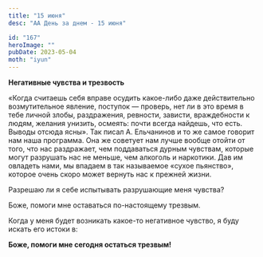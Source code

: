```yaml
---
title: "15 июня"
desc: "АА День за днем - 15 июня"

id: "167"
heroImage: ""
pubDate: 2023-05-04
moth: "iyun"
---
```


**Негативные чувства и трезвость**

«Когда считаешь себя вправе осудить какое-либо даже действительно
возмутительное явление, поступок — проверь, нет ли в это время в тебе личной
злобы, раздражения, ревности, зависти, враждебности к людям, желания унизить,
осмеять: почти всегда найдешь, что есть. Выводы отсюда ясны». Так писал А.
Ельчанинов и то же самое говорит нам наша программа. Она же советует нам лучше
вообще отойти от того, что нас раздражает, чем поддаваться дурным чувствам,
которые могут разрушать нас не меньше, чем алкоголь и наркотики. Дав им
овладеть нами, мы впадаем в так называемое «сухое пьянство», которое очень
скоро может вернуть нас к прежней жизни.

Разрешаю ли я себе испытывать разрушающие меня чувства?

Боже, помоги мне оставаться по-настоящему трезвым.

Когда у меня будет возникать какое-то негативное чувство, я буду искать его
истоки в:

**Боже, помоги мне сегодня остаться трезвым!**
